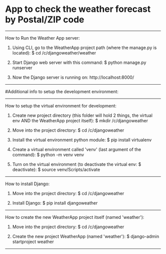 # App to check the weather forecast by Postal/ZIP code

---------------------------------------------------------

How to Run the Weather App server:

1. Using CLI, go to the WeatherApp project path (where the manage.py is located):
$ cd /c/djangoweather/weather

2. Start Django web server with this command:
$ python manage.py runserver

3. Now the Django server is running on: 
http://localhost:8000/

---------------------------------------------------------

#Additional info to setup the development environment:

---------------------------------------------------------

How to setup the virtual environment for development:

1. Create new project directory (this folder will hold 2 things, the virtual env AND the WeatherApp project itself):
$ mkdir /c/djangoweather

2. Move into the project directory:
$ cd /c/djangoweather

3. Install the virtual environment python module:
$ pip install virtualenv

4. Create a virtual environment called 'venv' (last argument of the command):
$ python -m venv venv  

5. Turn on the virtual environment (to deactivate the virtual env: $ deactivate):
$ source venv/Scripts/activate

---------------------------------------------------------

How to install Django:

1. Move into the project directory:
$ cd /c/djangoweather

2. Install Django:
$ pip install djangoweather

---------------------------------------------------------

How to create the new WeatherApp project itself (named 'weather'):

1. Move into the project directory:
$ cd /c/djangoweather

2. Create the new project WeatherApp (named 'weather'): 
$ django-admin startproject weather

---------------------------------------------------------

